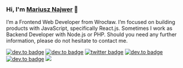 ### Hi, I'm <a href="https://najwer23.github.io/">Mariusz Najwer</a> 👋
I’m a Frontend Web Developer from Wrocław. I’m focused on building products with JavaScript, specifically React.js. Sometimes I work as Backend Developer with Node.js or PHP. Should you need any further information, please do not hesitate to contact me.

[![dev.to badge](https://img.shields.io/badge/-portfolio-%239F2B68?style=flat&logo=GoogleChrome&logoColor=white)](https://najwer23.github.io/)
[![dev.to badge](https://img.shields.io/badge/-resume-%23017745?style=flat&logo=AdobeAcrobatReader&logoColor=white)](https://najwer23.github.io/resume/)
[![twitter badge](https://img.shields.io/badge/-najwer23-%231FA1F1?style=flat&logo=twitter&logoColor=white)](https://twitter.com/najwer23)
[![dev.to badge](https://img.shields.io/badge/-najwer23-%230177B5?style=flat&logo=linkedin)](https://www.linkedin.com/in/najwer23)
[![dev.to badge](https://img.shields.io/badge/-najwer23-%23E60023?style=flat&logo=Leetcode)](https://leetcode.com/najwer23/)
![](https://komarev.com/ghpvc/?username=najwer23&color=orange&style=flat)
